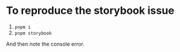 # To reproduce the storybook issue

1. `pnpm i`
2. `pnpm storybook`


And then note the console error.


